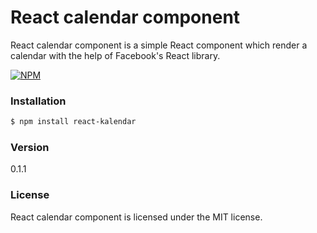 # React calendar component
React calendar component is a simple React component which render a calendar with the help of Facebook's React library.

[![NPM](https://nodei.co/npm/react-kalendar.png)](https://nodei.co/npm/react-kalendar/)

### Installation
```sh
$ npm install react-kalendar
```

### Version
0.1.1

### License
React calendar component is licensed under the MIT license.
